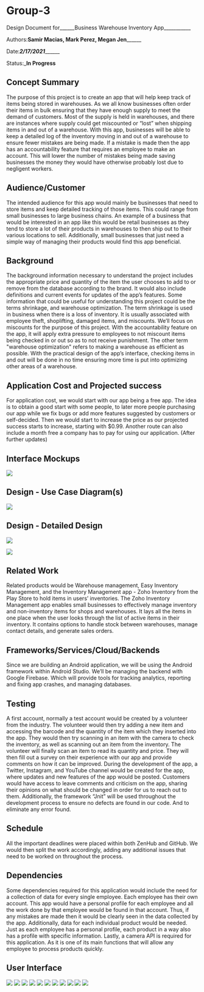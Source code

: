 # Group-3

Design Document for______Business Warehouse Inventory App___________

Authors:____Samir Macias, Mark Perez, Megan Jen__________

Date:_____2/17/2021___________

Status:_____In Progress____


## Concept Summary

The purpose of this project is to create an app that will help keep track of items being stored in warehouses. As we all know businesses often order their items in bulk ensuring that they have enough supply to meet the demand of customers. Most of the supply is held in warehouses, and there are instances where supply could get miscounted or “lost” when shipping items in and out of a warehouse. With this app, businesses will be able to keep a detailed log of the inventory moving in and out of a warehouse to ensure fewer mistakes are being made. If a mistake is made then the app has an accountability feature that requires an employee to make an account. This will lower the number of mistakes being made saving businesses the money they would have otherwise probably lost due to negligent workers.


## Audience/Customer

The intended audience for this app would mainly be businesses that need to store items and keep detailed tracking of those items. This could range from small businesses to large business chains. An example of a business that would be interested in an app like this would be retail businesses as they tend to store a lot of their products in warehouses to then ship out to their various locations to sell.
Additionally, small businesses that just need a simple way of managing their products would find this app beneficial.


## Background

The background information necessary to understand the project includes the appropriate price and quantity of the item the user chooses to add to or remove from the database according to the brand. It would also include definitions and current events for updates of the app’s features.
Some information that could be useful for understanding this project could be the terms shrinkage, and warehouse optimization. The term shrinkage is used in business when there is a loss of inventory. It is usually associated with employee theft, shoplifting, damaged items, and miscounts. We’ll focus on miscounts for the purpose of this project. With the accountability feature on the app, it will apply extra pressure to employees to not miscount items being checked in or out so as to not receive punishment. The other term "warehouse optimization" refers to making a warehouse as efficient as possible. With the practical design of the app’s interface, checking items in and out will be done in no time ensuring more time is put into optimizing other areas of a warehouse.



## Application Cost and Projected success

For application cost, we would start with our app being a free app. The idea is to obtain a good start with some people, to later more people purchasing our app while we fix bugs or add more features suggested by customers or self-decided. Then we would start to increase the price as our projected success starts to increase, starting with $0.99. 
Another route can also include a month free a company has to pay for using our application. (After further updates)



## Interface Mockups

![](https://github.com/anonymoususer135/Group-3/blob/main/Interface%20Mockup_.png)

 

## Design - Use Case Diagram(s) 

![](https://github.com/anonymoususer135/Group-3/blob/main/Design_Use%20Case%20Diagram_.png)
 

## Design - Detailed Design

![](https://github.com/anonymoususer135/Group-3/blob/main/Design_Detailed%20Design_Part1.png)

![](https://github.com/anonymoususer135/Group-3/blob/main/Design_Detailed%20Design_Part2.png)


## Related Work

Related products would be Warehouse management, Easy Inventory Management, and the Inventory Management app - Zoho Inventory from the Play Store to hold items in users’ inventories. The Zoho Inventory Management app enables small businesses to effectively manage inventory and non-inventory items for shops and warehouses. It lays all the items in one place when the user looks through the list of active items in their inventory. It contains options to handle stock between warehouses, manage contact details, and generate sales orders.


## Frameworks/Services/Cloud/Backends

Since we are building an Android application, we will be using the Android framework within Android Studio. We’ll be managing the backend with Google Firebase. Which will provide tools for tracking analytics, reporting and fixing app crashes, and managing databases. 

## Testing

A first account, normally a test account would be created by a volunteer from the industry. The volunteer would then try adding a new item and accessing the barcode and the quantity of the item which they inserted into the app. They would then try scanning in an item with the camera to check the inventory, as well as scanning out an item from the inventory. The volunteer will finally scan an item to read its quantity and price. They will then fill out a survey on their experience with our app and provide comments on how it can be improved.
During the development of the app, a Twitter, Instagram, and YouTube channel would be created for the app, where updates and new features of the app would be posted. Customers would have access to leave comments and criticism on the app, sharing their opinions on what should be changed in order for us to reach out to them.
Additionally,  the framework “Jnit” will be used throughout the development process to ensure no defects are found in our code. And to eliminate any error found.

## Schedule
All the important deadlines were placed within both ZenHub and GitHub. We would then split the work accordingly, adding any additional issues that need to be worked on throughout the process.

## Dependencies

Some dependencies required for this application would include the need for a collection of data for every single employee. Each employee has their own account. This app would have a personal profile for each employee and all the work done by that employee would be found in that account. Thus, if any mistakes are made then it would be clearly seen in the data collected by the app. Additionally, data for each individual product would be needed. Just as each employee has a personal profile, each product in a way also has a profile with specific information. Lastly, a camera API is required for this application. As it is one of its main functions that will allow any employee to process products quickly.

## User Interface
![](https://github.com/Smacias777/WarehouseApp_AndroidApp/blob/master/UI/pic1.PNG)
![](https://github.com/Smacias777/WarehouseApp_AndroidApp/blob/master/UI/pic11.PNG)
![](https://github.com/Smacias777/WarehouseApp_AndroidApp/blob/master/UI/pic2.PNG)
![](https://github.com/Smacias777/WarehouseApp_AndroidApp/blob/master/UI/pic3.PNG)
![](https://github.com/Smacias777/WarehouseApp_AndroidApp/blob/master/UI/pic10.PNG)
![](https://github.com/Smacias777/WarehouseApp_AndroidApp/blob/master/UI/pic4.PNG)
![](https://github.com/Smacias777/WarehouseApp_AndroidApp/blob/master/UI/pic5.PNG)
![](https://github.com/Smacias777/WarehouseApp_AndroidApp/blob/master/UI/pic6.PNG)
![](https://github.com/Smacias777/WarehouseApp_AndroidApp/blob/master/UI/pic7.PNG)
![](https://github.com/Smacias777/WarehouseApp_AndroidApp/blob/master/UI/pic8.PNG)
![](https://github.com/Smacias777/WarehouseApp_AndroidApp/blob/master/UI/pic9.PNG)
